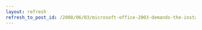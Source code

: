 ```yaml
---
layout: refresh
refresh_to_post_id: /2008/06/03/microsoft-office-2003-demands-the-install-disk-even-though-it-has-been-installed
---
```

